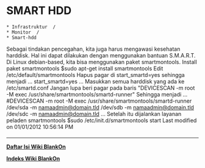 # SMART HDD
    * Infrastruktur  /
    * Monitor  /
    * Smart-hdd

Sebagai tindakan pencegahan, kita juga harus mengawasi kesehatan harddisk. Hal
ini dapat dilakukan dengan menggunakan bantuan S.M.A.R.T.
Di Linux debian-based, kita bisa menggunakan paket smartmontools.
Install paket smartmontools
$sudo apt-get install smartmontools
Edit /etc/default/smartmontools Hapus pagar di start_smartd=yes sehingga
menjadi
...
start_smartd=yes
...
Masukkan semua harddisk yang ada ke /etc/smartd.conf Jangan lupa beri pagar
pada baris "DEVICESCAN -m root -M exec /usr/share/smartmontools/smartd-runner"
Sehingga menjadi
...
#DEVICESCAN -m root -M exec /usr/share/smartmontools/smartd-runner
/dev/sda -m namaadmin@domain.tld
/dev/sdb -m namaadmin@domain.tld
/dev/sdc -m namaadmin@domain.tld
...
Setelah itu dijalankan layanan peladen smartmontools
$sudo /etc/init.d/smartmontools start
Last modified on 01/01/2012 10:56:14 PM
#### 
    
 
 
 
 
 
---
[**Daftar Isi Wiki BlankOn**](/DaftarIsi/README.md)
 
[**Indeks Wiki BlankOn**](/Indeks.md)
